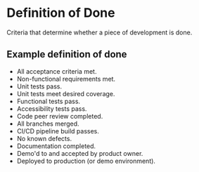 # Definition of Done

Criteria that determine whether a piece of development is done.

## Example definition of done

* All acceptance criteria met.
* Non-functional requirements met.
* Unit tests pass.
* Unit tests meet desired coverage.
* Functional tests pass.
* Accessibility tests pass.
* Code peer review completed.
* All branches merged.
* CI/CD pipeline build passes.
* No known defects.
* Documentation completed.
* Demo'd to and accepted by product owner.
* Deployed to production (or demo environment).
